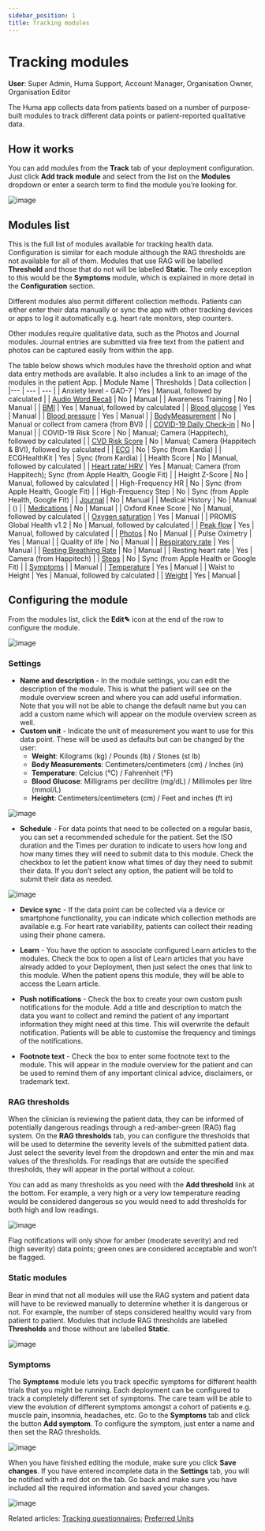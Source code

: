 ```yaml
---
sidebar_position: 1
title: Tracking modules 
---
```

# Tracking modules
**User**: Super Admin, Huma Support, Account Manager, Organisation Owner, Organisation Editor

The Huma app collects data from patients based on a number of purpose-built modules to track different data points or patient-reported qualitative data. 
## How it works
You can add modules from the **Track** tab of your deployment configuration. Just click **Add track module** and select from the list on the **Modules** dropdown or enter a search term to find the module you’re looking for.

![image](https://user-images.githubusercontent.com/110832367/183849927-a7f16008-7af3-450d-818d-7474efad6d95.png)

## Modules list
This is the full list of modules available for tracking health data. Configuration is similar for each module although the RAG thresholds are not available for all of them. Modules that use RAG will be labelled **Threshold** and those that do not will be labelled **Static**. The only exception to this would be the **Symptoms** module, which is explained in more detail in the **Configuration** section.

Different modules also permit different collection methods. Patients can either enter their data manually or sync the app with other tracking devices or apps to log it automatically e.g. heart rate monitors, step counters. 

Other modules require qualitative data, such as the Photos and Journal modules. Journal entries are submitted via free text from the patient and photos can be captured easily from within the app. 

The table below shows which modules have the threshold option and what data entry methods are available. It also includes a link to an image of the modules in the patient App.
| Module Name | Thresholds | Data collection | 
|--- | --- | --- | 
| Anxiety level - GAD-7 | Yes | Manual, followed by calculated | 
| [Audio Word Recall](https://github.com/huma-engineering/huma-docs/blob/baf6584b5f17a3684f7c06b76afe575bf60791ea/data-collection/modules/general/audio-word-recall.md) | No | Manual | 
| Awareness Training | No | Manual | 
| [BMI](https://github.com/huma-engineering/huma-docs/blob/baf6584b5f17a3684f7c06b76afe575bf60791ea/data-collection/modules/physiological/bmi.md) | Yes | Manual, followed by calculated | 
| [Blood glucose](https://github.com/huma-engineering/huma-docs/blob/baf6584b5f17a3684f7c06b76afe575bf60791ea/data-collection/modules/physiological/blood-glucose.md) | Yes | Manual | 
| [Blood pressure](https://github.com/huma-engineering/huma-docs/blob/baf6584b5f17a3684f7c06b76afe575bf60791ea/data-collection/modules/physiological/blood-pressure.md) | Yes | Manual |
| [BodyMeasurement](https://github.com/huma-engineering/huma-docs/blob/baf6584b5f17a3684f7c06b76afe575bf60791ea/data-collection/modules/physiological/body-measurement.md) | No | Manual or collect from camera (from BVI) | 
| [COVID-19 Daily Check-in](https://github.com/huma-engineering/huma-docs/blob/baf6584b5f17a3684f7c06b76afe575bf60791ea/data-collection/modules/general/audio-word-recall.md) | No | Manual |
| COVID-19 Risk Score | No | Manual; Camera (Happitech), followed by calculated | 
| [CVD Risk Score](https://github.com/huma-engineering/huma-docs/blob/baf6584b5f17a3684f7c06b76afe575bf60791ea/data-collection/modules/risk-scores/cvd-score.md) | No | Manual; Camera (Happitech & BVI), followed by calculated |
| [ECG](https://github.com/huma-engineering/huma-docs/blob/baf6584b5f17a3684f7c06b76afe575bf60791ea/data-collection/modules/physiological/ecg.md) | No | Sync (from Kardia) |
| ECGHealthKit | Yes | Sync (from Kardia) | 
| Health Score | No | Manual, followed by calculated | 
| [Heart rate/ HRV](https://github.com/huma-engineering/huma-docs/blob/baf6584b5f17a3684f7c06b76afe575bf60791ea/data-collection/modules/physiological/heart-rate.md) | Yes | Manual; Camera (from Happitech); Sync (from Apple Health, Google Fit) | 
| Height Z-Score | No | Manual, followed by calculated | 
| High-Frequency HR | No | Sync (from Apple Health, Google Fit) | 
| High-Frequency Step | No | Sync (from Apple Health, Google Fit) | 
| [Journal](https://github.com/huma-engineering/huma-docs/blob/baf6584b5f17a3684f7c06b76afe575bf60791ea/data-collection/modules/general/journal.md) | No | Manual | 
| Medical History | No | Manual | () |
| [Medications](https://github.com/huma-engineering/huma-docs/blob/baf6584b5f17a3684f7c06b76afe575bf60791ea/data-collection/modules/physiological/medications.md) | No | Manual | 
| Oxford Knee Score | No | Manual, followed by calculated | 
| [Oxygen saturation](https://github.com/huma-engineering/huma-docs/blob/baf6584b5f17a3684f7c06b76afe575bf60791ea/data-collection/modules/physiological/oxygen-saturation.md) | Yes | Manual | 
| PROMIS Global Health v1.2 | No | Manual, followed by calculated | 
| [Peak flow](https://github.com/huma-engineering/huma-docs/blob/baf6584b5f17a3684f7c06b76afe575bf60791ea/data-collection/modules/physiological/peak-flow.md) | Yes | Manual, followed by calculated | 
| [Photos](https://github.com/huma-engineering/huma-docs/blob/baf6584b5f17a3684f7c06b76afe575bf60791ea/data-collection/modules/general/photos.md) | No | Manual |
| Pulse Oximetry | Yes | Manual | 
| Quality of life | No | Manual | 
| [Respiratory rate](https://github.com/huma-engineering/huma-docs/blob/baf6584b5f17a3684f7c06b76afe575bf60791ea/data-collection/modules/physiological/respiratory-rate.md) | Yes | Manual |
| [Resting Breathing Rate](https://github.com/huma-engineering/huma-docs/blob/baf6584b5f17a3684f7c06b76afe575bf60791ea/data-collection/modules/physiological/resting-breathing-rate.md) | No | Manual | 
| Resting heart rate | Yes | Camera (from Happitech) | 
| [Steps](https://github.com/huma-engineering/huma-docs/blob/baf6584b5f17a3684f7c06b76afe575bf60791ea/data-collection/modules/general/steps.md) | No | Sync (from Apple Health or Google Fit) | 
| [Symptoms](https://github.com/huma-engineering/huma-docs/blob/baf6584b5f17a3684f7c06b76afe575bf60791ea/data-collection/modules/general/symptoms.md) | | Manual | 
| [Temperature](https://github.com/huma-engineering/huma-docs/blob/baf6584b5f17a3684f7c06b76afe575bf60791ea/data-collection/modules/physiological/temperature.md) | Yes | Manual |
| Waist to Height | Yes | Manual, followed by calculated | 
| [Weight](https://github.com/huma-engineering/huma-docs/blob/baf6584b5f17a3684f7c06b76afe575bf60791ea/data-collection/modules/physiological/weight.md) | Yes | Manual | 

## Configuring the module
From the modules list, click the **Edit✎** icon at the end of the row to configure the module.

![image](https://user-images.githubusercontent.com/110832367/183850084-b6354410-781d-4873-a452-002907428bf8.png)

### Settings
- **Name and description** - In the module settings, you can edit the description of the module. This is what the patient will see on the module overview screen and where you can add useful information. Note that you will not be able to change the default name but you can add a custom name which will appear on the module overview screen as well. 
- **Custom unit** - Indicate the unit of measurement you want to use for this data point. These will be used as defaults but can be changed by the user:
    - **Weight**: Kilograms (kg) / Pounds (lb) / Stones (st lb)
    - **Body Measurements**: Centimeters/centimeters (cm) / Inches (in)
    - **Temperature**: Celcius (°C) / Fahrenheit (°F)
    - **Blood Glucose**: Milligrams per decilitre (mg/dL) / Millimoles per litre (mmol/L)
    - **Height**: Centimeters/centimeters (cm) / Feet and inches (ft in)

![image](https://user-images.githubusercontent.com/110832367/183850157-13b57ed0-7f1c-4736-b99e-9322c08bb181.png)

- **Schedule** - For data points that need to be collected on a regular basis, you can set a recommended schedule for the patient. Set the ISO duration and the Times per duration to indicate to users how long and how many times they will need to submit data to this module. Check the checkbox to let the patient know what times of day they need to submit their data. If you don’t select any option, the patient will be told to submit their data as needed.

![image](https://user-images.githubusercontent.com/110832367/183850225-b9dfa900-86fc-4e96-88ce-4d4bc9bb8682.png)

- **Device sync** - If the data point can be collected via a device or smartphone functionality, you can indicate which collection methods are available e.g. For heart rate variability, patients can collect their reading using their phone camera.
 
- **Learn** - You have the option to associate configured Learn articles to the modules. Check the box to open a list of Learn articles that you have already added to your Deployment, then just select the ones that link to this module. When the patient opens this module, they will be able to access the Learn article.

- **Push notifications** - Check the box to create your own custom push notifications for the module. Add a title and description to match the data you want to collect and remind the patient of any important information they might need at this time. This will overwrite the default notification. Patients will be able to customise the frequency and timings of the notifications.

- **Footnote text** - Check the box to enter some footnote text to the module. This will appear in the module overview for the patient and can be used to remind them of any important clinical advice, disclaimers, or trademark text.

### RAG thresholds 
When the clinician is reviewing the patient data, they can be informed of potentially dangerous readings through a red-amber-green (RAG) flag system. On the **RAG thresholds** tab, you can configure the thresholds that will be used to determine the severity levels of the submitted patient data. Just select the severity level from the dropdown and enter the min and max values of the thresholds. For readings that are outside the specified thresholds, they will appear in the portal without a colour.

You can add as many thresholds as you need with the **Add threshold** link at the bottom. For example, a very high or a very low temperature reading would be considered dangerous so you would need to add thresholds for both high and low readings.

![image](https://user-images.githubusercontent.com/110832367/183850328-a5987b33-26a5-4d64-9cd0-0785af17cf73.png)

Flag notifications will only show for amber (moderate severity) and red (high severity) data points; green ones are considered acceptable and won’t be flagged. 

### Static modules
Bear in mind that not all modules will use the RAG system and patient data will have to be reviewed manually to determine whether it is dangerous or not. For example, the number of steps considered healthy would vary from patient to patient. Modules that include RAG thresholds are labelled **Thresholds** and those without are labelled **Static**. 

![image](https://user-images.githubusercontent.com/110832367/183850425-1200092e-645d-4eb9-b583-2d456826b27c.png)

### Symptoms
The **Symptoms** module lets you track specific symptoms for different health trials that you might be running. Each deployment can be configured to track a completely different set of symptoms. The care team will be able to view the evolution of different symptoms amongst a cohort of patients e.g. muscle pain, insomnia, headaches, etc.
Go to the **Symptoms** tab and click the button **Add symptom**. To configure the symptom, just enter a name and then set the RAG thresholds.

![image](https://user-images.githubusercontent.com/110832367/183850554-3ca7a330-b77f-4df6-9ebf-401a45275980.png)

When you have finished editing the module, make sure you click **Save changes**.
If you have entered incomplete data in the **Settings** tab, you will be notified with a red dot on the tab. Go back and make sure you have included all the required information and saved your changes.

![image](https://user-images.githubusercontent.com/110832367/183850659-d4834513-46d0-42af-b922-57af1a39cd3f.png)

Related articles: [Tracking questionnaires](https://github.com/huma-engineering/huma-docs/blob/0d6c7b7d55ae2cb9c6968ce84e405c67a9323b53/data-collection/AdminPortal/Managing%20Deployments/Configuring%20the%20content/Tracking%20questionnaires.md); [Preferred Units](https://github.com/huma-engineering/huma-docs/blob/baf6584b5f17a3684f7c06b76afe575bf60791ea/data-collection/AdminPortal/Managing%20Deployments/Configuring%20the%20user%20onboarding/Preferred%20units.md) 
